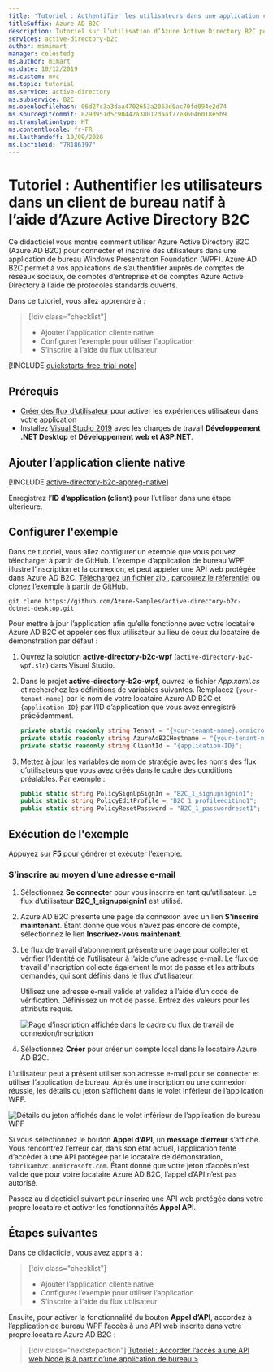 ```yaml
---
title: 'Tutoriel : Authentifier les utilisateurs dans une application cliente native'
titleSuffix: Azure AD B2C
description: Tutoriel sur l’utilisation d’Azure Active Directory B2C pour fournir une connexion utilisateur à une application de bureau .NET.
services: active-directory-b2c
author: msmimart
manager: celestedg
ms.author: mimart
ms.date: 10/12/2019
ms.custom: mvc
ms.topic: tutorial
ms.service: active-directory
ms.subservice: B2C
ms.openlocfilehash: 06d27c3a3daa4702653a2063d0ac70fd094e2d74
ms.sourcegitcommit: 829d951d5c90442a38012daaf77e86046018e5b9
ms.translationtype: HT
ms.contentlocale: fr-FR
ms.lasthandoff: 10/09/2020
ms.locfileid: "78186197"
---
```

# <a name="tutorial-authenticate-users-in-a-native-desktop-client-using-azure-active-directory-b2c"></a>Tutoriel : Authentifier les utilisateurs dans un client de bureau natif à l’aide d’Azure Active Directory B2C

Ce didacticiel vous montre comment utiliser Azure Active Directory B2C (Azure AD B2C) pour connecter et inscrire des utilisateurs dans une application de bureau Windows Presentation Foundation (WPF). Azure AD B2C permet à vos applications de s’authentifier auprès de comptes de réseaux sociaux, de comptes d’entreprise et de comptes Azure Active Directory à l’aide de protocoles standards ouverts.

Dans ce tutoriel, vous allez apprendre à :

> [!div class="checklist"]
> * Ajouter l’application cliente native
> * Configurer l’exemple pour utiliser l’application
> * S’inscrire à l’aide du flux utilisateur

[!INCLUDE [quickstarts-free-trial-note](../../includes/quickstarts-free-trial-note.md)]

## <a name="prerequisites"></a>Prérequis

- [Créer des flux d’utilisateur](tutorial-create-user-flows.md) pour activer les expériences utilisateur dans votre application
- Installez [Visual Studio 2019](https://www.visualstudio.com/downloads/) avec les charges de travail **Développement .NET Desktop** et **Développement web et ASP.NET**.

## <a name="add-the-native-client-application"></a>Ajouter l’application cliente native

[!INCLUDE [active-directory-b2c-appreg-native](../../includes/active-directory-b2c-appreg-native.md)]

Enregistrez l’**ID d’application (client)** pour l’utiliser dans une étape ultérieure.

## <a name="configure-the-sample"></a>Configurer l'exemple

Dans ce tutoriel, vous allez configurer un exemple que vous pouvez télécharger à partir de GitHub. L’exemple d’application de bureau WPF illustre l’inscription et la connexion, et peut appeler une API web protégée dans Azure AD B2C. [Téléchargez un fichier zip ](https://github.com/Azure-Samples/active-directory-b2c-dotnet-desktop/archive/msalv3.zip), [parcourez le référentiel](https://github.com/Azure-Samples/active-directory-b2c-dotnet-desktop) ou clonez l’exemple à partir de GitHub.

```
git clone https://github.com/Azure-Samples/active-directory-b2c-dotnet-desktop.git
```

Pour mettre à jour l’application afin qu’elle fonctionne avec votre locataire Azure AD B2C et appeler ses flux utilisateur au lieu de ceux du locataire de démonstration par défaut :

1. Ouvrez la solution **active-directory-b2c-wpf** (`active-directory-b2c-wpf.sln`) dans Visual Studio.
2. Dans le projet **active-directory-b2c-wpf**, ouvrez le fichier *App.xaml.cs* et recherchez les définitions de variables suivantes. Remplacez `{your-tenant-name}` par le nom de votre locataire Azure AD B2C et `{application-ID}` par l’ID d’application que vous avez enregistré précédemment.

    ```csharp
    private static readonly string Tenant = "{your-tenant-name}.onmicrosoft.com";
    private static readonly string AzureAdB2CHostname = "{your-tenant-name}.b2clogin.com";
    private static readonly string ClientId = "{application-ID}";
    ```

3. Mettez à jour les variables de nom de stratégie avec les noms des flux d’utilisateurs que vous avez créés dans le cadre des conditions préalables. Par exemple :

    ```csharp
    public static string PolicySignUpSignIn = "B2C_1_signupsignin1";
    public static string PolicyEditProfile = "B2C_1_profileediting1";
    public static string PolicyResetPassword = "B2C_1_passwordreset1";
    ```

## <a name="run-the-sample"></a>Exécution de l'exemple

Appuyez sur **F5** pour générer et exécuter l’exemple.

### <a name="sign-up-using-an-email-address"></a>S’inscrire au moyen d’une adresse e-mail

1. Sélectionnez **Se connecter** pour vous inscrire en tant qu’utilisateur. Le flux d’utilisateur **B2C_1_signupsignin1** est utilisé.
2. Azure AD B2C présente une page de connexion avec un lien **S'inscrire maintenant**. Étant donné que vous n’avez pas encore de compte, sélectionnez le lien **Inscrivez-vous maintenant**.
3. Le flux de travail d’abonnement présente une page pour collecter et vérifier l’identité de l’utilisateur à l’aide d’une adresse e-mail. Le flux de travail d’inscription collecte également le mot de passe et les attributs demandés, qui sont définis dans le flux d’utilisateur.

    Utilisez une adresse e-mail valide et validez à l’aide d’un code de vérification. Définissez un mot de passe. Entrez des valeurs pour les attributs requis.

    ![Page d’inscription affichée dans le cadre du flux de travail de connexion/inscription](./media/tutorial-desktop-app/azure-ad-b2c-sign-up-workflow.png)

4. Sélectionnez **Créer** pour créer un compte local dans le locataire Azure AD B2C.

L’utilisateur peut à présent utiliser son adresse e-mail pour se connecter et utiliser l’application de bureau. Après une inscription ou une connexion réussie, les détails du jeton s’affichent dans le volet inférieur de l’application WPF.

![Détails du jeton affichés dans le volet inférieur de l’application de bureau WPF](./media/tutorial-desktop-app/desktop-app-01-post-signin.png)

Si vous sélectionnez le bouton **Appel d’API**, un **message d’erreur** s’affiche. Vous rencontrez l’erreur car, dans son état actuel, l’application tente d’accéder à une API protégée par le locataire de démonstration, `fabrikamb2c.onmicrosoft.com`. Étant donné que votre jeton d’accès n’est valide que pour votre locataire Azure AD B2C, l’appel d’API n’est pas autorisé.

Passez au didacticiel suivant pour inscrire une API web protégée dans votre propre locataire et activer les fonctionnalités **Appel API**.

## <a name="next-steps"></a>Étapes suivantes

Dans ce didacticiel, vous avez appris à :

> [!div class="checklist"]
> * Ajouter l’application cliente native
> * Configurer l’exemple pour utiliser l’application
> * S’inscrire à l’aide du flux utilisateur

Ensuite, pour activer la fonctionnalité du bouton **Appel d’API**, accordez à l’application de bureau WPF l’accès à une API web inscrite dans votre propre locataire Azure AD B2C :

> [!div class="nextstepaction"]
> [Tutoriel : Accorder l’accès à une API web Node.js à partir d’une application de bureau >](tutorial-desktop-app-webapi.md)
